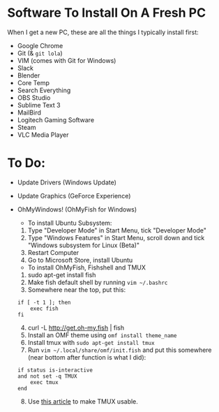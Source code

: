 # Software To Install On A Fresh PC
When I get a new PC, these are all the things I typically install first:
* Google Chrome
* Git (& `git lola`)
* VIM (comes with Git for Windows)
* Slack 
* Blender
* Core Temp
* Search Everything
* OBS Studio
* Sublime Text 3
* MailBird
* Logitech Gaming Software
* Steam
* VLC Media Player

# To Do:
* Update Drivers (Windows Update)
* Update Graphics (GeForce Experience)
* OhMyWindows! (OhMyFish for Windows)
  * To install Ubuntu Subsystem:
  1. Type "Developer Mode" in Start Menu, tick "Developer Mode"
  2. Type "Windows Features" in Start Menu, scroll down and tick "Windows subsystem for Linux (Beta)"
  3. Restart Computer
  4. Go to Microsoft Store, install Ubuntu
  
  * To install OhMyFish, Fishshell and TMUX
  1. sudo apt-get install fish
  2. Make fish default shell by running `vim ~/.bashrc`
  3. Somewhere near the top, put this:
  ```
  if [ -t 1 ]; then
      exec fish
  fi
  ```
  4. curl -L http://get.oh-my.fish | fish
  5. Install an OMF theme using `omf install theme_name`
  6. Install tmux with `sudo apt-get install tmux`
  7. Run `vim ~/.local/share/omf/init.fish` and put this somewhere (near bottom after function is what I did):
  ```
  if status is-interactive
  and not set -q TMUX
      exec tmux
  end
  ```
  8. Use [this article](https://www.hamvocke.com/blog/a-guide-to-customizing-your-tmux-conf/) to make TMUX usable.
 
